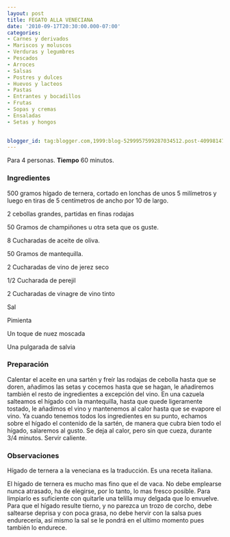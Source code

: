 ```yaml
---
layout: post
title: FEGATO ALLA VENECIANA
date: '2010-09-17T20:30:00.000-07:00'
categories:
- Carnes y derivados
- Mariscos y moluscos
- Verduras y legumbres
- Pescados
- Arroces
- Salsas
- Postres y dulces
- Huevos y lacteos
- Pastas
- Entrantes y bocadillos
- Frutas
- Sopas y cremas
- Ensaladas
- Setas y hongos
 

blogger_id: tag:blogger.com,1999:blog-5299957599287034512.post-409981477554680343
---
```


Para 4 personas.
<b>Tiempo</b> 60 minutos.

<h3>Ingredientes</h3>

500 gramos hígado de ternera, cortado en lonchas de unos 5 milímetros y luego en tiras de 5 centímetros de ancho por 10 de largo.

2 cebollas grandes, partidas en finas rodajas

50 Gramos de champiñones u otra seta que os guste.

8 Cucharadas de aceite de oliva.

50 Gramos de mantequilla.

2 Cucharadas de vino de jerez seco

1/2 Cucharada de perejil

2 Cucharadas de vinagre de vino tinto

Sal

Pimienta

Un toque de nuez moscada

Una pulgarada de salvia

<h3>Preparación</h3>

Calentar el aceite en una sartén y freír las rodajas de cebolla hasta que se doren, añadimos las setas y cocemos hasta que se hagan, le añadiremos también el resto de ingredientes a excepción del vino. En una cazuela salteamos el hígado con la mantequilla, hasta que quede ligeramente tostado, le añadimos el vino y mantenemos al calor hasta que se evapore el vino. Ya cuando tenemos todos los ingredientes en su punto, echamos sobre el hígado el contenido de la sartén, de manera que cubra bien todo el hígado, salaremos al gusto. Se deja al calor, pero sin que cueza, durante 3/4 minutos. Servir caliente.

<h3>Observaciones</h3>

Hígado de ternera a la veneciana es la traducción. Es una receta italiana.

El hígado de ternera es mucho mas fino que el de vaca. No debe emplearse nunca atrasado, ha de elegirse, por lo tanto, lo mas fresco posible. Para limpiarlo es suficiente con quitarle una telilla muy delgada que lo envuelve. Para que el hígado resulte tierno, y no parezca un trozo de corcho, debe saltearse deprisa y con poca grasa, no debe hervir con la salsa pues endurecería, así mismo la sal se le pondrá en el ultimo momento pues también lo endurece.

